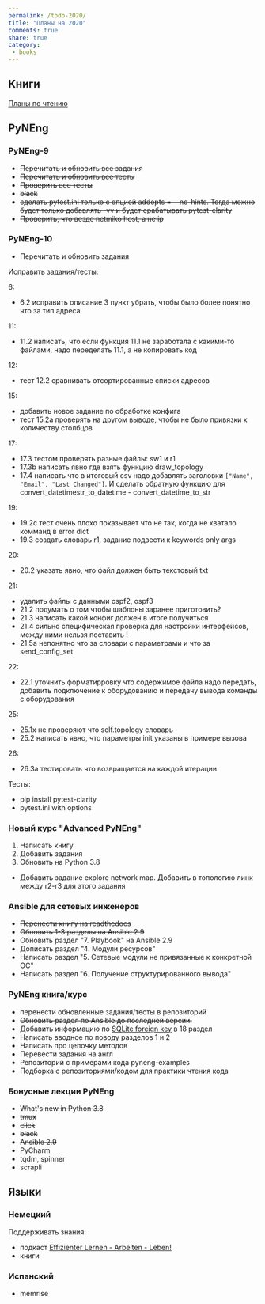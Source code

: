 ```yaml
---
permalink: /todo-2020/
title: "Планы на 2020"
comments: true
share: true
category:
 - books
---
```



## Книги

[Планы по чтению](https://natenka.github.io/to-read-2020/)

## PyNEng

### PyNEng-9

* ~~Перечитать и обновить все задания~~
* ~~Перечитать и обновить все тесты~~
* ~~Проверить все тесты~~
* ~~black~~
* ~~сделать pytest.ini только с опцией addopts = --no-hints. Тогда можно будет только добавлять -vv и будет срабатывать pytest-clarity~~
* ~~Проверить, что везде netmiko host, а не ip~~

### PyNEng-10

* Перечитать и обновить задания

Исправить задания/тесты:

6:

* 6.2 исправить описание 3 пункт убрать, чтобы было более понятно что за тип адреса

11:

* 11.2 написать, что если функция 11.1 не заработала с какими-то файлами, надо переделать 11.1, а не копировать код

12:

* тест 12.2 сравнивать отсортированные списки адресов

15:

* добавить новое задание по обработке конфига
* тест 15.2a проверять на другом выводе, чтобы не было привязки к количеству столбцов

17:

* 17.3 тестом проверять разные файлы:  sw1 и r1
* 17.3b написать явно где взять функцию draw_topology
* 17.4 написать что в итоговый csv надо добавлять заголовки `["Name", "Email", "Last Changed"]`. И сделать обратную функцию для convert_datetimestr_to_datetime - convert_datetime_to_str

19:

* 19.2c тест очень плохо показывает что не так, когда не хватало комманд в error dict
* 19.3 создать словарь r1, задание подвести к keywords only args

20: 

* 20.2 указать явно, что файл должен быть текстовый txt

21:

* удалить файлы с данными ospf2, ospf3
* 21.2 подумать о том чтобы шаблоны заранее приготовить?
* 21.3 написать какой конфиг должен в итоге получиться
* 21.4 сильно специфическая проверка для настройки интерфейсов, между ними нельзя поставить !
* 21.5a непонятно что за словари с параметрами и что за send_config_set

22:

* 22.1 уточнить форматирровку что содержимое файла надо передать, добавить подключение к оборудованию и передачу вывода команды с оборудования

25:

* 25.1x не проверяют что self.topology словарь
* 25.2 написать явно, что параметры init указаны в примере вызова

26:

* 26.3a тестировать что возвращается на каждой итерации

Тесты:

* pip install pytest-clarity
* pytest.ini with options

### Новый курс "Advanced PyNEng"

1. Написать книгу
2. Добавить задания
3. Обновить на Python 3.8

* Добавить задание explore network map. Добавить в топологию линк между r2-r3 для этого задания

### Ansible для сетевых инженеров

* ~~Перенести книгу на readthedocs~~
* ~~Обновить 1-3 разделы на Ansible 2.9~~
* Обновить раздел "7. Playbook" на Ansible 2.9
* Дописать раздел "4. Модули ресурсов"
* Написать раздел "5. Сетевые модули не привязанные к конкретной ОС"
* Написать раздел "6. Получение структурированного вывода"


### PyNEng книга/курс

* перенести обновленные задания/тесты в репозиторий
* ~~Обновить раздел по Ansible до последней версии.~~
* Добавить информацию по [SQLite foreign key](https://pyneng.github.io/pyneng-3/db-foreign-key/) в 18 раздел
* Написать вводное по поводу разделов 1 и 2
* Написать про цепочку методов
* Перевести задания на англ
* Репозиторий с примерами кода pyneng-examples
* Подборка с репозиториями/кодом для практики чтения кода

### Бонусные лекции PyNEng

* ~~What's new in Python 3.8~~
* ~~tmux~~
* ~~click~~
* ~~black~~
* ~~Ansible 2.9~~
* PyCharm
* tqdm, spinner
* scrapli

## Языки

### Немецкий

Поддерживать знания:

* подкаст [Effizienter Lernen - Arbeiten - Leben!](https://www.selbst-management.biz/podcast-2/)
* книги

### Испанский

* memrise

